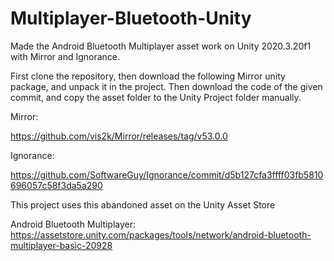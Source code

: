 # Multiplayer-Bluetooth-Unity
Made the Android Bluetooth Multiplayer asset work on Unity 2020.3.20f1 with Mirror and Ignorance.

First clone the repository, then download the following Mirror unity package, and unpack it in the project.
Then download the code of the given commit, and copy the asset folder to the Unity Project folder manually.

Mirror:

https://github.com/vis2k/Mirror/releases/tag/v53.0.0

Ignorance:

https://github.com/SoftwareGuy/Ignorance/commit/d5b127cfa3ffff03fb5810696057c58f3da5a290

This project uses this abandoned asset on the Unity Asset Store

Android Bluetooth Multiplayer:
https://assetstore.unity.com/packages/tools/network/android-bluetooth-multiplayer-basic-20928
